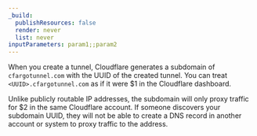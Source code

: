 ```yaml
---
_build:
  publishResources: false
  render: never
  list: never
inputParameters: param1;;param2
---
```


When you create a tunnel, Cloudflare generates a subdomain of `cfargotunnel.com` with the UUID of the created tunnel. You can treat `<UUID>.cfargotunnel.com` as if it were $1 in the Cloudflare dashboard.

Unlike publicly routable IP addresses, the subdomain will only proxy traffic for $2 in the same Cloudflare account. If someone discovers your subdomain UUID, they will not be able to create a DNS record in another account or system to proxy traffic to the address.